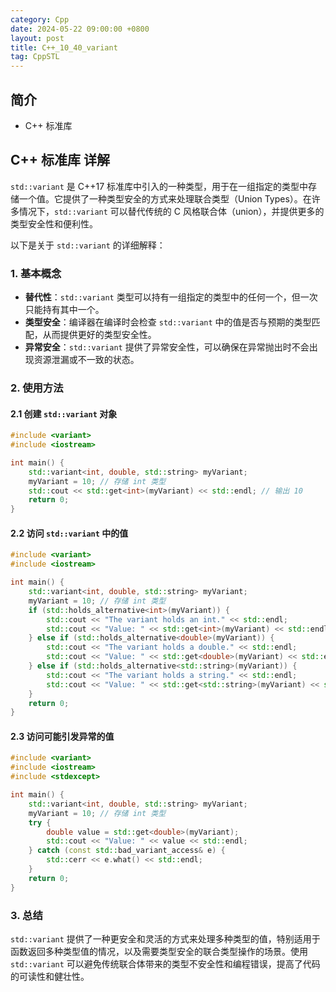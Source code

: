 ```yaml
---
category: Cpp
date: 2024-05-22 09:00:00 +0800
layout: post
title: C++_10_40_variant
tag: CppSTL
---
```

## 简介

+ C++ <variant>标准库

## C++ <variant>标准库 详解

`std::variant` 是 C++17 标准库中引入的一种类型，用于在一组指定的类型中存储一个值。它提供了一种类型安全的方式来处理联合类型（Union Types）。在许多情况下，`std::variant` 可以替代传统的 C 风格联合体（union），并提供更多的类型安全性和便利性。

以下是关于 `std::variant` 的详细解释：

### 1. 基本概念

- **替代性**：`std::variant` 类型可以持有一组指定的类型中的任何一个，但一次只能持有其中一个。
- **类型安全**：编译器在编译时会检查 `std::variant` 中的值是否与预期的类型匹配，从而提供更好的类型安全性。
- **异常安全**：`std::variant` 提供了异常安全性，可以确保在异常抛出时不会出现资源泄漏或不一致的状态。

### 2. 使用方法

#### 2.1 创建 `std::variant` 对象

```cpp
#include <variant>
#include <iostream>

int main() {
    std::variant<int, double, std::string> myVariant;
    myVariant = 10; // 存储 int 类型
    std::cout << std::get<int>(myVariant) << std::endl; // 输出 10
    return 0;
}
```

#### 2.2 访问 `std::variant` 中的值

```cpp
#include <variant>
#include <iostream>

int main() {
    std::variant<int, double, std::string> myVariant;
    myVariant = 10; // 存储 int 类型
    if (std::holds_alternative<int>(myVariant)) {
        std::cout << "The variant holds an int." << std::endl;
        std::cout << "Value: " << std::get<int>(myVariant) << std::endl;
    } else if (std::holds_alternative<double>(myVariant)) {
        std::cout << "The variant holds a double." << std::endl;
        std::cout << "Value: " << std::get<double>(myVariant) << std::endl;
    } else if (std::holds_alternative<std::string>(myVariant)) {
        std::cout << "The variant holds a string." << std::endl;
        std::cout << "Value: " << std::get<std::string>(myVariant) << std::endl;
    }
    return 0;
}
```

#### 2.3 访问可能引发异常的值

```cpp
#include <variant>
#include <iostream>
#include <stdexcept>

int main() {
    std::variant<int, double, std::string> myVariant;
    myVariant = 10; // 存储 int 类型
    try {
        double value = std::get<double>(myVariant);
        std::cout << "Value: " << value << std::endl;
    } catch (const std::bad_variant_access& e) {
        std::cerr << e.what() << std::endl;
    }
    return 0;
}
```

### 3. 总结

`std::variant` 提供了一种更安全和灵活的方式来处理多种类型的值，特别适用于函数返回多种类型值的情况，以及需要类型安全的联合类型操作的场景。使用 `std::variant` 可以避免传统联合体带来的类型不安全性和编程错误，提高了代码的可读性和健壮性。